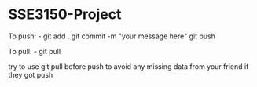 # SSE3150-Project

To push: -
git add .
git commit -m "your message here"
git push

To pull: -
git pull

try to use git pull before push to avoid any missing data from your friend if they got push
